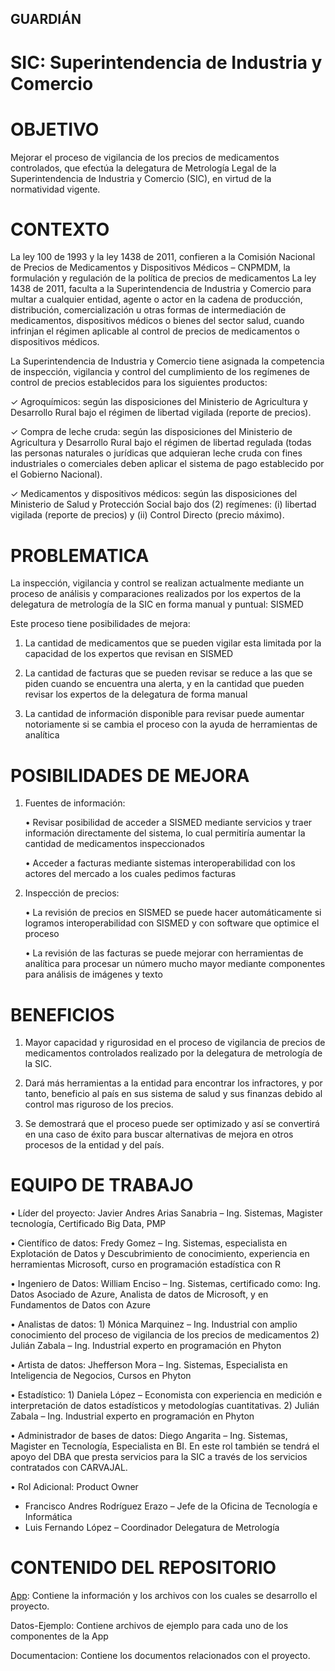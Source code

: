 ## GUARDIÁN

# SIC: Superintendencia de Industria y Comercio

# OBJETIVO

Mejorar el proceso de vigilancia de los precios de medicamentos controlados, que efectúa la delegatura de Metrología Legal de la Superintendencia de Industria y Comercio (SIC), en virtud de la normatividad vigente.

# CONTEXTO

La ley 100 de 1993 y la ley 1438 de 2011, confieren a la Comisión Nacional de Precios de
Medicamentos y Dispositivos Médicos – CNPMDM, la formulación y regulación de la
política de precios de medicamentos
La ley 1438 de 2011, faculta a la Superintendencia de Industria y Comercio para multar
a cualquier entidad, agente o actor en la cadena de producción, distribución,
comercialización u otras formas de intermediación de medicamentos, dispositivos
médicos o bienes del sector salud, cuando infrinjan el régimen aplicable al control de
precios de medicamentos o dispositivos médicos.

La Superintendencia de Industria y Comercio tiene asignada la competencia de
inspección, vigilancia y control del cumplimiento de los regímenes de control de
precios establecidos para los siguientes productos:

✓ Agroquímicos: según las disposiciones del Ministerio de Agricultura y Desarrollo
Rural bajo el régimen de libertad vigilada (reporte de precios).

✓ Compra de leche cruda: según las disposiciones del Ministerio de Agricultura y
Desarrollo Rural bajo el régimen de libertad regulada (todas las personas naturales o
jurídicas que adquieran leche cruda con fines industriales o comerciales deben
aplicar el sistema de pago establecido por el Gobierno Nacional).

✓ Medicamentos y dispositivos médicos: según las disposiciones del Ministerio de
Salud y Protección Social bajo dos (2) regímenes: (i) libertad vigilada (reporte de
precios) y (ii) Control Directo (precio máximo).

# PROBLEMATICA

La inspección, vigilancia y control se realizan actualmente mediante un proceso de
análisis y comparaciones realizados por los expertos de la delegatura de metrología de
la SIC en forma manual y puntual:
SISMED

Este proceso tiene posibilidades de mejora:

1. La cantidad de medicamentos que se pueden vigilar esta limitada por la capacidad
de los expertos que revisan en SISMED

2. La cantidad de facturas que se pueden revisar se reduce a las que se piden cuando
se encuentra una alerta, y en la cantidad que pueden revisar los expertos de la
delegatura de forma manual

3. La cantidad de información disponible para revisar puede aumentar notoriamente si
se cambia el proceso con la ayuda de herramientas de analítica

# POSIBILIDADES DE MEJORA

1. Fuentes de información:

   • Revisar posibilidad de acceder a SISMED mediante servicios y traer información
   directamente del sistema, lo cual permitiría aumentar la cantidad de medicamentos
   inspeccionados

   • Acceder a facturas mediante sistemas interoperabilidad con los actores del mercado
   a los cuales pedimos facturas

2. Inspección de precios:

   • La revisión de precios en SISMED se puede hacer automáticamente si logramos
   interoperabilidad con SISMED y con software que optimice el proceso

   • La revisión de las facturas se puede mejorar con herramientas de analítica para
   procesar un número mucho mayor mediante componentes para análisis de imágenes
   y texto

# BENEFICIOS 

1) Mayor capacidad y rigurosidad en el proceso de vigilancia de precios de
medicamentos controlados realizado por la delegatura de metrología de la SIC.

2) Dará más herramientas a la entidad para encontrar los infractores, y por tanto,
beneficio al país en sus sistema de salud y sus finanzas debido al control mas
riguroso de los precios.

3) Se demostrará que el proceso puede ser optimizado y así se convertirá en una
caso de éxito para buscar alternativas de mejora en otros procesos de la
entidad y del país.

# EQUIPO DE TRABAJO

• Líder del proyecto: Javier Andres Arias Sanabria – Ing. Sistemas, Magister tecnología, Certificado Big Data, PMP

• Científico de datos: Fredy Gomez – Ing. Sistemas, especialista en Explotación de Datos y Descubrimiento de 
conocimiento, experiencia en herramientas Microsoft, curso en programación estadística con R

• Ingeniero de Datos: William Enciso – Ing. Sistemas, certificado como: Ing. Datos Asociado de Azure, Analista de 
datos de Microsoft, y en Fundamentos de Datos con Azure

• Analistas de datos: 1) Mónica Marquinez – Ing. Industrial con amplio conocimiento del proceso de vigilancia de los 
precios de medicamentos 2) Julián Zabala – Ing. Industrial experto en programación en Phyton

• Artista de datos: Jhefferson Mora – Ing. Sistemas, Especialista en Inteligencia de Negocios, Cursos en Phyton

• Estadístico: 1) Daniela López – Economista con experiencia en medición e interpretación de datos estadísticos y 
metodologías cuantitativas. 2) Julián Zabala – Ing. Industrial experto en programación en Phyton

• Administrador de bases de datos: Diego Angarita – Ing. Sistemas, Magister en Tecnología, Especialista en BI. En 
este rol también se tendrá el apoyo del DBA que presta servicios para la SIC a través de los servicios contratados 
con CARVAJAL.

• Rol Adicional: Product Owner

- Francisco Andres Rodríguez Erazo – Jefe de la Oficina de Tecnología e Informática
- Luis Fernando López – Coordinador Delegatura de Metrología

# CONTENIDO DEL REPOSITORIO

   [App](https://github.com/AdminDatos/Guardian/App): Contiene la información y los archivos con los cuales se desarrollo el proyecto.

   Datos-Ejemplo: Contiene archivos de ejemplo para cada uno de los componentes de la App

   Documentacion: Contiene los documentos relacionados con el proyecto.


